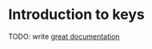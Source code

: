 # Introduction to keys

TODO: write [great documentation](http://jacobian.org/writing/great-documentation/what-to-write/)
